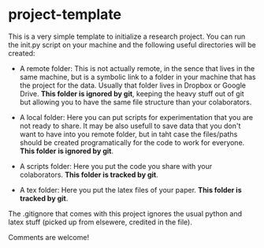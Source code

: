 # project-template

This is a very simple template to initialize a research project. You can run the init.py script on your machine and the following useful directories will be created:

* A remote folder: This is not actually remote, in the sence that lives in the same machine, but is a symbolic link to a folder in your machine that has the project for the data. Usually that folder lives in Dropbox or Google Drive. **This folder is ignored by git**, keeping the heavy stuff out of git but allowing you to have the same file structure than your colaborators.

* A local folder: Here you can put scripts for experimentation that you are not ready to share. It may be also usefull to save data that you don't want to have into you remote folder, but in taht case the files/paths should be created programatically for the code to work for everyone. **This folder is ignored by git**.

* A scripts folder: Here you put the code you share with your colaborators. **This folder is tracked by git**.

* A tex folder: Here you put the latex files of your paper. **This folder is tracked by git**.

The .gitignore that comes with this project ignores the usual python and latex stuff (picked up from elsewere, credited in the file).

Comments are welcome!
